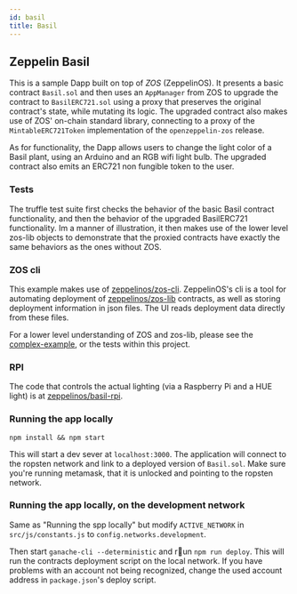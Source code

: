 ```yaml
---
id: basil
title: Basil
---
```


## Zeppelin Basil

This is a sample Dapp built on top of *ZOS* (ZeppelinOS). It presents a basic contract `Basil.sol` and then uses an `AppManager` from ZOS to upgrade the contract to `BasilERC721.sol` using a proxy that preserves the original contract's state, while mutating its logic. The upgraded contract also makes use of ZOS' on-chain standard library, connecting to a proxy of the `MintableERC721Token` implementation of the `openzeppelin-zos` release.

As for functionality, the Dapp allows users to change the light color of a Basil plant, using an Arduino and an RGB wifi light bulb. The upgraded contract also emits an ERC721 non fungible token to the user.

### Tests

The truffle test suite first checks the behavior of the basic Basil contract functionality, and then the behavior of the upgraded BasilERC721 functionality. Im a manner of illustration, it then makes use of the lower level zos-lib objects to demonstrate that the proxied contracts have exactly the same behaviors as the ones without ZOS.  

### ZOS cli

This example makes use of [zeppelinos/zos-cli](https://github.com/zeppelinos/zos-cli). ZeppelinOS's cli is a tool for automating deployment of [zeppelinos/zos-lib](https://github.com/zeppelinos/zos-lib) contracts, as well as storing deployment information in json files. The UI reads deployment data directly from these files.

For a lower level understanding of ZOS and zos-lib, please see the [complex-example](https://github.com/zeppelinos/zos-lib/tree/master/examples/complex), or the tests within this project.

### RPI

The code that controls the actual lighting (via a Raspberry Pi and a HUE light) is at [zeppelinos/basil-rpi](https://github.com/zeppelinos/basil-rpi).

### Running the app locally

```
npm install && npm start
```

This will start a dev sever at `localhost:3000`. The application will connect to the ropsten network and link to a deployed version of `Basil.sol`. Make sure you're running metamask, that it is unlocked and pointing to the ropsten network.

### Running the app locally, on the development network

Same as "Running the spp locally" but modify `ACTIVE_NETWORK` in `src/js/constants.js` to `config.networks.development`.

Then start `ganache-cli --deterministic` and run `npm run deploy`. This will run the contracts deployment script on the local network. If you have problems with an account not being recognized, change the used account address in `package.json`'s deploy script.
